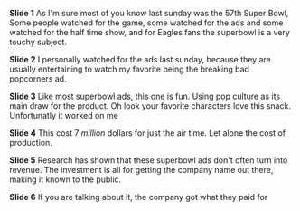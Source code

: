 **Slide 1**
As I'm sure most of you know last sunday was the 57th Super Bowl, 
Some people watched for the game, some watched for the ads and some watched for the half time show, and for Eagles fans the superbowl is a very touchy subject.

**Slide 2**
I personally watched for the ads last sunday, because they are usually entertaining to watch my favorite being the breaking bad popcorners ad.

**Slide 3**
Like most superbowl ads, this one is fun. Using pop culture as its main draw for the product. Oh look your favorite characters love this snack. Unfortunatly it worked on me

**Slide 4**
This cost 7 *million* dollars for just the air time. Let alone the cost of production. 

**Slide 5**
Research has shown that these superbowl ads don't often turn into revenue. The investment is all for getting the company name out there, making it known to the public. 

**Slide 6**
If you are talking about it, the company got what they paid for